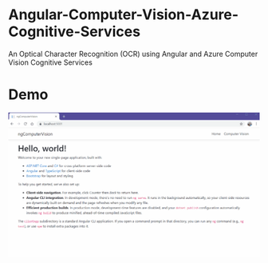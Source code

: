 # Angular-Computer-Vision-Azure-Cognitive-Services

An Optical Character Recognition (OCR) using Angular and Azure Computer Vision Cognitive Services

# Demo

![ngComputerVision](https://github.com/AnkitSharma-007/Angular-Computer-Vision-Azure-Cognitive-Services/blob/master/Output/ngComputerVision.gif)
